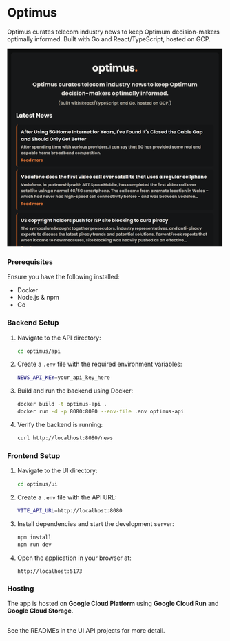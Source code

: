 # Optimus

Optimus curates telecom industry news to keep Optimum decision-makers optimally informed. Built with Go and React/TypeScript, hosted on GCP.

![Optimus UI Screenshot](ui/public/optimus-ui-main.png)

### Prerequisites

Ensure you have the following installed:

- Docker
- Node.js & npm
- Go

### Backend Setup

1. Navigate to the API directory:
   ```sh
   cd optimus/api
   ```
2. Create a `.env` file with the required environment variables:
   ```sh
   NEWS_API_KEY=your_api_key_here
   ```
3. Build and run the backend using Docker:
   ```sh
   docker build -t optimus-api .
   docker run -d -p 8080:8080 --env-file .env optimus-api
   ```
4. Verify the backend is running:
   ```sh
   curl http://localhost:8080/news
   ```

### Frontend Setup

1. Navigate to the UI directory:
   ```sh
   cd optimus/ui
   ```
2. Create a `.env` file with the API URL:
   ```sh
   VITE_API_URL=http://localhost:8080
   ```
3. Install dependencies and start the development server:
   ```sh
   npm install
   npm run dev
   ```
4. Open the application in your browser at:
   ```
   http://localhost:5173
   ```

### Hosting

The app is hosted on **Google Cloud Platform** using **Google Cloud Run** and **Google Cloud Storage**.

##

See the READMEs in the UI API projects for more detail.
